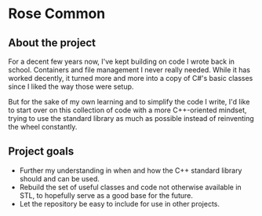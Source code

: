 # Rose Common

## About the project

For a decent few years now, I've kept building on code I wrote back in school. Containers and file management I never really needed. While it has worked decently, it turned more and more into a copy of C#'s basic classes since I liked the way those were setup.

But for the sake of my own learning and to simplify the code I write, I'd like to start over on this collection of code with a more C++-oriented mindset, trying to use the standard library as much as possible instead of reinventing the wheel constantly.

## Project goals

* Further my understanding in when and how the C++ standard library should and can be used.
* Rebuild the set of useful classes and code not otherwise available in STL, to hopefully serve as a good base for the future.
* Let the repository be easy to include for use in other projects.
